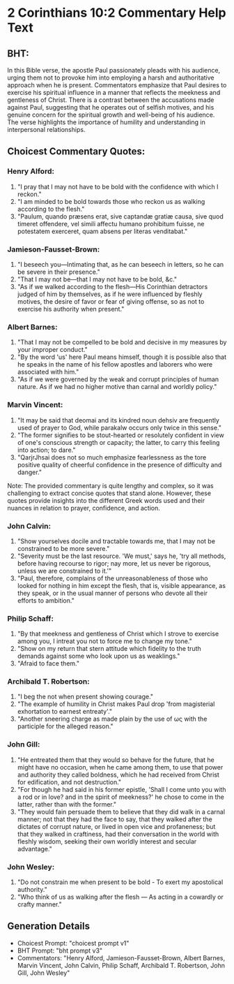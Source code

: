 # 2 Corinthians 10:2 Commentary Help Text

## BHT:
In this Bible verse, the apostle Paul passionately pleads with his audience, urging them not to provoke him into employing a harsh and authoritative approach when he is present. Commentators emphasize that Paul desires to exercise his spiritual influence in a manner that reflects the meekness and gentleness of Christ. There is a contrast between the accusations made against Paul, suggesting that he operates out of selfish motives, and his genuine concern for the spiritual growth and well-being of his audience. The verse highlights the importance of humility and understanding in interpersonal relationships.

## Choicest Commentary Quotes:
### Henry Alford:
1. "I pray that I may not have to be bold with the confidence with which I reckon." 
2. "I am minded to be bold towards those who reckon us as walking according to the flesh." 
3. "Paulum, quando præsens erat, sive captandæ gratiæ causa, sive quod timeret offendere, vel simili affectu humano prohibitum fuisse, ne potestatem exerceret, quam absens per literas venditabat."

### Jamieson-Fausset-Brown:
1. "I beseech you—Intimating that, as he can beseech in letters, so he can be severe in their presence."
2. "That I may not be—that I may not have to be bold, &c."
3. "As if we walked according to the flesh—His Corinthian detractors judged of him by themselves, as if he were influenced by fleshly motives, the desire of favor or fear of giving offense, so as not to exercise his authority when present."

### Albert Barnes:
1. "That I may not be compelled to be bold and decisive in my measures by your improper conduct."
2. "By the word 'us' here Paul means himself, though it is possible also that he speaks in the name of his fellow apostles and laborers who were associated with him."
3. "As if we were governed by the weak and corrupt principles of human nature. As if we had no higher motive than carnal and worldly policy."

### Marvin Vincent:
1. "It may be said that deomai and its kindred noun dehsiv are frequently used of prayer to God, while parakalw occurs only twice in this sense." 
2. "The former signifies to be stout-hearted or resolutely confident in view of one's conscious strength or capacity; the latter, to carry this feeling into action; to dare."
3. "QarjrJhsai does not so much emphasize fearlessness as the tore positive quality of cheerful confidence in the presence of difficulty and danger."

Note: The provided commentary is quite lengthy and complex, so it was challenging to extract concise quotes that stand alone. However, these quotes provide insights into the different Greek words used and their nuances in relation to prayer, confidence, and action.

### John Calvin:
1. "Show yourselves docile and tractable towards me, that I may not be constrained to be more severe."
2. "Severity must be the last resource. 'We must,' says he, 'try all methods, before having recourse to rigor; nay more, let us never be rigorous, unless we are constrained to it.'"
3. "Paul, therefore, complains of the unreasonableness of those who looked for nothing in him except the flesh, that is, visible appearance, as they speak, or in the usual manner of persons who devote all their efforts to ambition."

### Philip Schaff:
1. "By that meekness and gentleness of Christ which I strove to exercise among you, I intreat you not to force me to change my tone."
2. "Show on my return that stern attitude which fidelity to the truth demands against some who look upon us as weaklings."
3. "Afraid to face them."

### Archibald T. Robertson:
1. "I beg the not when present showing courage."
2. "The example of humility in Christ makes Paul drop 'from magisterial exhortation to earnest entreaty'."
3. "Another sneering charge as made plain by the use of ως with the participle for the alleged reason."

### John Gill:
1. "He entreated them that they would so behave for the future, that he might have no occasion, when he came among them, to use that power and authority they called boldness, which he had received from Christ for edification, and not destruction."
2. "For though he had said in his former epistle, 'Shall I come unto you with a rod or in love? and in the spirit of meekness?' he chose to come in the latter, rather than with the former."
3. "They would fain persuade them to believe that they did walk in a carnal manner; not that they had the face to say, that they walked after the dictates of corrupt nature, or lived in open vice and profaneness; but that they walked in craftiness, had their conversation in the world with fleshly wisdom, seeking their own worldly interest and secular advantage."

### John Wesley:
1. "Do not constrain me when present to be bold - To exert my apostolical authority."
2. "Who think of us as walking after the flesh — As acting in a cowardly or crafty manner."


## Generation Details
- Choicest Prompt: "choicest prompt v1"
- BHT Prompt: "bht prompt v3"
- Commentators: "Henry Alford, Jamieson-Fausset-Brown, Albert Barnes, Marvin Vincent, John Calvin, Philip Schaff, Archibald T. Robertson, John Gill, John Wesley"
